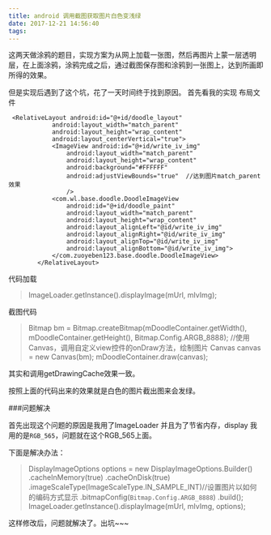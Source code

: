 ```yaml
---
title: android 调用截图获取图片白色变浅绿
date: 2017-12-21 14:56:40
tags:
---
```

这两天做涂鸦的题目，实现方案为从网上加载一张图，然后再图片上蒙一层透明层，在上面涂鸦，涂鸦完成之后，通过截图保存图和涂鸦到一张图上，达到所画即所得的效果。

但是实现后遇到了这个坑，花了一天时间终于找到原因。
首先看我的实现
布局文件 
```
 <RelativeLayout android:id="@+id/doodle_layout"  
            android:layout_width="match_parent"  
            android:layout_height="wrap_content"
            android:layout_centerVertical="true">
            <ImageView android:id="@+id/write_iv_img"
                android:layout_width="match_parent"
                android:layout_height="wrap_content"
                android:background="#FFFFFF"
                android:adjustViewBounds="true"  //达到图片match_parent效果
                />
            <com.wl.base.doodle.DoodleImageView
                android:id="@+id/doodle_paint"
                android:layout_width="match_parent"
                android:layout_height="wrap_content"
                android:layout_alignLeft="@id/write_iv_img"
                android:layout_alignRight="@id/write_iv_img"
                android:layout_alignTop="@id/write_iv_img"
                android:layout_alignBottom="@id/write_iv_img">
            </com.zuoyeben123.base.doodle.DoodleImageView>
        </RelativeLayout>
```

代码加载
> ImageLoader.getInstance().displayImage(mUrl, mIvImg);

截图代码
> Bitmap bm = Bitmap.createBitmap(mDoodleContainer.getWidth(), mDoodleContainer.getHeight(), Bitmap.Config.ARGB_8888);
        //使用Canvas，调用自定义view控件的onDraw方法，绘制图片
        Canvas canvas = new Canvas(bm);
        mDoodleContainer.draw(canvas);

其实和调用getDrawingCache效果一致。

按照上面的代码出来的效果就是白色的图片截出图来会发绿。

###问题解决

首先出现这个问题的原因是我用了ImageLoader  并且为了节省内存，display 我用的是`RGB_565`，问题就在这个RGB_565上面。

下面是解决办法：
> DisplayImageOptions options = new DisplayImageOptions.Builder()
            .cacheInMemory(true)
            .cacheOnDisk(true)
            .imageScaleType(ImageScaleType.IN_SAMPLE_INT)//设置图片以如何的编码方式显示
            .bitmapConfig(`Bitmap.Config.ARGB_8888`)
            .build();
ImageLoader.getInstance().displayImage(mUrl, mIvImg, options);

这样修改后，问题就解决了。出坑~~~